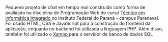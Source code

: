 Pequeno projeto de chat em tempo real construído como forma de avaliação na disciplina de Programação Web do curso <a href='https://ifpr.edu.br/paranavai/ensino-medio/tecnico-em-informatica-integrado-ao-ensino-medio/'> Técnico em Informática Integrado <a/> no Instituto Federal do Paraná - campus Paranavaí. Foi usado HTML, CSS e JavaScript para a construção do frontend da aplicação, enquanto no backend foi utilizada a linguagem PHP. Além disso, também foi utilizado o <a href='https://www.apachefriends.org/pt_br/index.html'> Xampp <a/> para o servidor de banco de dados SQL
